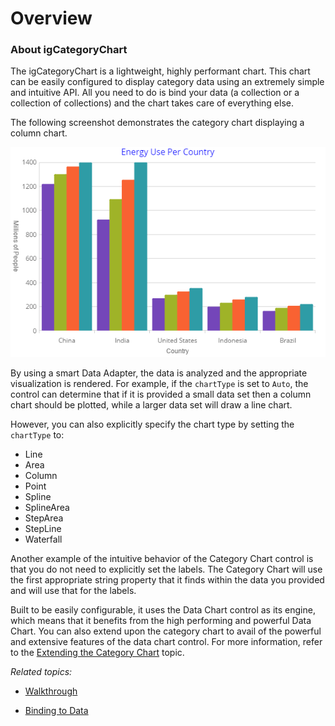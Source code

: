 ﻿<!--
|metadata|
{
    "fileName": "categorychart-overview",
    "controlName": "igCategoryChart",
    "tags": ["API", "CategoryChart", "Axes"]
}
|metadata|
-->

# Overview 

### About igCategoryChart

The igCategoryChart is a lightweight, highly performant chart. This chart can be easily configured to display category data using an extremely simple and intuitive API. All you need to do is bind your data (a collection or a collection of collections) and the chart takes care of everything else.

The following screenshot demonstrates the category chart displaying a column chart.

![](images/categorychart-configuring-title-01.png)

By using a smart Data Adapter, the data is analyzed and the appropriate visualization is rendered. For example, if the `chartType` is set to `Auto`, the control can determine that if it is provided a small data set then a column chart should be plotted, while a larger data set will draw a line chart.

However, you can also explicitly specify the chart type by setting the `chartType` to:
    
- Line
- Area
- Column
- Point
- Spline
- SplineArea
- StepArea
- StepLine
- Waterfall

Another example of the intuitive behavior of the Category Chart control is that you do not need to explicitly set the labels. The Category Chart will use the first appropriate string property that it finds within the data you provided and will use that for the labels.

Built to be easily configurable, it uses the Data Chart control as its engine, which means that it benefits from the high performing and powerful Data Chart. You can also extend upon the category chart to avail of the powerful and extensive features of the data chart control. For more information, refer to the [Extending the Category Chart](categorychart-extending-category-chart.html) topic.

*Related topics:* 

- [Walkthrough](igcategorychart-adding.html)

- [Binding to Data](categorychart-binding-to-data.html)
